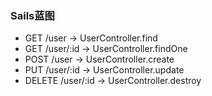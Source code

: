 ### Sails蓝图
* GET /user -> UserController.find
* GET /user/:id -> UserController.findOne
* POST /user -> UserController.create
* PUT /user/:id -> UserController.update
* DELETE /user/:id -> UserController.destroy
